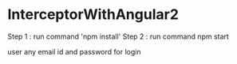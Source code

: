 # InterceptorWithAngular2

Step 1 : run command 'npm install'
Step 2 : run command npm start

user any email id and password for login
